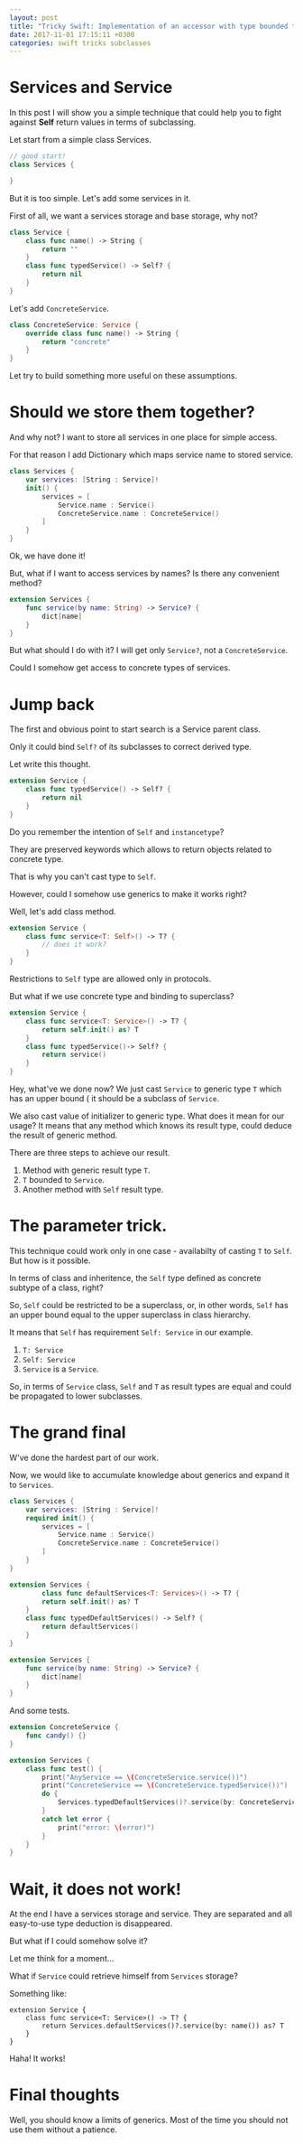 ```yaml
---
layout: post
title: "Tricky Swift: Implementation of an accessor with type bounded to current subclass."
date: 2017-11-01 17:15:11 +0300
categories: swift tricks subclasses
---
```


# Services and Service
In this post I will show you a simple technique that could help you to fight against **Self** return values in terms of subclassing.

Let start from a simple class Services.

```swift
// good start!
class Services {

}
```

But it is too simple. Let's add some services in it.

First of all, we want a services storage and base storage, why not?

```swift
class Service {
    class func name() -> String {
        return ""
    }
    class func typedService() -> Self? {
        return nil
    }
}
```

Let's add `ConcreteService`.

```swift
class ConcreteService: Service {
    override class func name() -> String {
        return "concrete"
    }
}
```

Let try to build something more useful on these assumptions.

# Should we store them together?

And why not? I want to store all services in one place for simple access.

For that reason I add Dictionary which maps service name to stored service.

```swift
class Services {
	var services: [String : Service]!
	init() {
		services = [
			Service.name : Service()
			ConcreteService.name : ConcreteService()
		]
	}
}
```

Ok, we have done it!

But, what if I want to access services by names? Is there any convenient method?

```swift
extension Services {
    func service(by name: String) -> Service? {
    	dict[name]
    }
}
```

But what should I do with it? I will get only `Service?`, not a `ConcreteService`.

Could I somehow get access to concrete types of services.

# Jump back

The first and obvious point to start search is a Service parent class.

Only it could bind `Self?` of its subclasses to correct derived type.

Let write this thought.

```swift
extension Service {
	class func typedService() -> Self? {
		return nil
	}
}
```

Do you remember the intention of `Self` and `instancetype`?

They are preserved keywords which allows to return objects related to concrete type.

That is why you can't cast type to `Self`.

However, could I somehow use generics to make it works right?

Well, let's add class method.

```swift
extension Service {
	class func service<T: Self>() -> T? {
		// does it work?
	}
}
```

Restrictions to `Self` type are allowed only in protocols.

But what if we use concrete type and binding to superclass?

```swift
extension Service {
	class func service<T: Service>() -> T? {
		return self.init() as? T
	}
	class func typedService()-> Self? {
		return service()
	}
}
```
Hey, what've we done now? We just cast `Service` to generic type `T` which has an upper bound ( it should be a subclass of `Service`.

We also cast value of initializer to generic type. What does it mean for our usage? It means that any method which knows its result type, could deduce the result of generic method.

There are three steps to achieve our result.

1. Method with generic result type `T`.
2. `T` bounded to `Service`.
3. Another method with `Self` result type.

# The parameter trick.

This technique could work only in one case - availabilty of casting `T` to `Self`. But how is it possible.

In terms of class and inheritence, the `Self` type defined as concrete subtype of a class, right?

So, `Self` could be restricted to be a superclass, or, in other words, `Self` has an upper bound equal to the upper superclass in class hierarchy.

It means that `Self` has requirement `Self: Service` in our example.

1. `T: Service`
2. `Self: Service`
3. `Service` is a `Service`.

So, in terms of `Service` class, `Self` and `T` as result types are equal and could be propagated to lower subclasses.

# The grand final

W've done the hardest part of our work.

Now, we would like to accumulate knowledge about generics and expand it to `Services`.

```swift
class Services {
	var services: [String : Service]!
	required init() {
		services = [
			Service.name : Service()
			ConcreteService.name : ConcreteService()
		]
	}
}

extension Services {
	    class func defaultServices<T: Services>() -> T? {
        return self.init() as? T
    }
    class func typedDefaultServices() -> Self? {
        return defaultServices()
    }
}

extension Services {
    func service(by name: String) -> Service? {
    	dict[name]
    }
}
```

And some tests.

```swift
extension ConcreteService {
	func candy() {}
}

extension Services {
    class func test() {
        print("AnyService == \(ConcreteService.service())")
        print("ConcreteService == \(ConcreteService.typedService())")
        do {
            Services.typedDefaultServices()?.service(by: ConcreteService.name())?.candy() // don't even compile, because result type is a Service, not a Concrete Service.
        }
        catch let error {
            print("error: \(error)")
        }
    }
}
```

# Wait, it does not work!

At the end I have a services storage and service. They are separated and all easy-to-use type deduction is disappeared.

But what if I could somehow solve it?

Let me think for a moment...

What if `Service` could retrieve himself from `Services` storage?

Something like:

```
extension Service {
	class func service<T: Service>() -> T? {
		return Services.defaultServices()?.service(by: name()) as? T
	}
}
```

Haha! It works!

# Final thoughts

Well, you should know a limits of generics. Most of the time you should not use them without a patience.